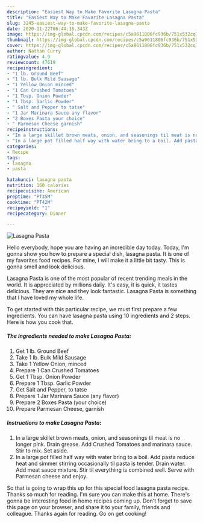 ```yaml
---
description: "Easiest Way to Make Favorite Lasagna Pasta"
title: "Easiest Way to Make Favorite Lasagna Pasta"
slug: 3245-easiest-way-to-make-favorite-lasagna-pasta
date: 2020-11-22T06:44:16.343Z
image: https://img-global.cpcdn.com/recipes/c5a9611806fc936b/751x532cq70/lasagna-pasta-recipe-main-photo.jpg
thumbnail: https://img-global.cpcdn.com/recipes/c5a9611806fc936b/751x532cq70/lasagna-pasta-recipe-main-photo.jpg
cover: https://img-global.cpcdn.com/recipes/c5a9611806fc936b/751x532cq70/lasagna-pasta-recipe-main-photo.jpg
author: Nathan Curry
ratingvalue: 4.9
reviewcount: 47619
recipeingredient:
- "1 lb. Ground Beef"
- "1 lb. Bulk Mild Sausage"
- "1 Yellow Onion minced"
- "1 Can Crushed Tomatoes"
- "1 Tbsp. Onion Powder"
- "1 Tbsp. Garlic Powder"
- " Salt and Pepper to tatse"
- "1 Jar Marinara Sauce any flavor"
- "2 Boxes Pasta your choice"
- " Parmesan Cheese garnish"
recipeinstructions:
- "In a large skillet brown meats, onion, and seasonings til meat is no longer pink. Drain grease. Add Crushed Tomatoes and marinara sauce. Stir to mix. Set aside."
- "In a large pot filled half way with water bring to a boil. Add pasta reduce heat and simmer stirring occasionally til pasta is tender. Drain water. Add meat sauce mixture. Stir til everything is combined well. Serve with Parmesan cheese and enjoy."
categories:
- Recipe
tags:
- lasagna
- pasta

katakunci: lasagna pasta 
nutrition: 160 calories
recipecuisine: American
preptime: "PT35M"
cooktime: "PT42M"
recipeyield: "1"
recipecategory: Dinner

---
```



![Lasagna Pasta](https://img-global.cpcdn.com/recipes/c5a9611806fc936b/751x532cq70/lasagna-pasta-recipe-main-photo.jpg)

Hello everybody, hope you are having an incredible day today. Today, I'm gonna show you how to prepare a special dish, lasagna pasta. It is one of my favorites food recipes. For mine, I will make it a little bit tasty. This is gonna smell and look delicious.

Lasagna Pasta is one of the most popular of recent trending meals in the world. It is appreciated by millions daily. It's easy, it is quick, it tastes delicious. They are nice and they look fantastic. Lasagna Pasta is something that I have loved my whole life.




To get started with this particular recipe, we must first prepare a few ingredients. You can have lasagna pasta using 10 ingredients and 2 steps. Here is how you cook that.

<!--inarticleads1-->

##### The ingredients needed to make Lasagna Pasta:

1. Get 1 lb. Ground Beef
1. Take 1 lb. Bulk Mild Sausage
1. Take 1 Yellow Onion, minced
1. Prepare 1 Can Crushed Tomatoes
1. Get 1 Tbsp. Onion Powder
1. Prepare 1 Tbsp. Garlic Powder
1. Get  Salt and Pepper, to tatse
1. Prepare 1 Jar Marinara Sauce (any flavor)
1. Prepare 2 Boxes Pasta (your choice)
1. Prepare  Parmesan Cheese, garnish




<!--inarticleads2-->

##### Instructions to make Lasagna Pasta:

1. In a large skillet brown meats, onion, and seasonings til meat is no longer pink. Drain grease. Add Crushed Tomatoes and marinara sauce. Stir to mix. Set aside.
1. In a large pot filled half way with water bring to a boil. Add pasta reduce heat and simmer stirring occasionally til pasta is tender. Drain water. Add meat sauce mixture. Stir til everything is combined well. Serve with Parmesan cheese and enjoy.




So that is going to wrap this up for this special food lasagna pasta recipe. Thanks so much for reading. I'm sure you can make this at home. There's gonna be interesting food in home recipes coming up. Don't forget to save this page on your browser, and share it to your family, friends and colleague. Thanks again for reading. Go on get cooking!
